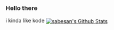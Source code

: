 ### Hello there 

i kinda like kode
<a href="https://github.com/cdxc">
<img align="center" alt="sabesan's Github Stats" src="https://github-readme-stats.codestackr.vercel.app/api?username=cdxc&show_icons=true&hide_border=true&count_private=true&include_all_commits=true&theme=dracula" /></a>
